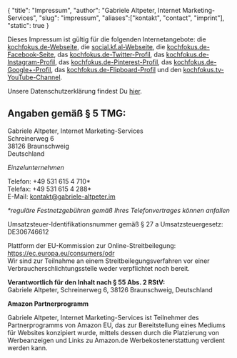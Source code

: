{
	"title": "Impressum",
	"author": "Gabriele Altpeter, Internet Marketing-Services",
	"slug": "impressum",
	"aliases":["kontakt", "contact", "imprint"],
	"static": true
}

Dieses Impressum ist gültig für die folgenden Internetangebote: die [kochfokus.de-Webseite](https://kochfokus.de), die [social.kf.al-Webseite](https://social.kf.al), die [kochfokus.de-Facebook-Seite](https://www.facebook.com/kochfokusDE/), das [kochfokus.de-Twitter-Profil](https://twitter.com/kochfokusDE/), das [kochfokus.de-Instagram-Profil](https://www.instagram.com/kochfokus.de/), das [kochfokus.de-Pinterest-Profil](https://www.pinterest.com/kochfokus/), das [kochfokus.de-Google+-Profil](https://plus.google.com/+kochfokusDE), das [kochfokus.de-Flipboard-Profil](https://flipboard.com/@kochfokusde) und den [kochfokus.tv-YouTube-Channel](https://youtube.com/kochfokustv).

Unsere Datenschutzerklärung findest Du [hier](https://kochfokus.de/privacy).

## Angaben gemäß § 5 TMG:

Gabriele Altpeter, Internet Marketing-Services  
Schreinerweg 6  
38126 Braunschweig  
Deutschland

_Einzelunternehmen_

Telefon: +49 531 615 4 710*  
Telefax: +49 531 615 4 288*  
E-Mail: kontakt@gabriele-altpeter.im

_*reguläre Festnetzgebühren gemäß Ihres Telefonvertrages können anfallen_

Umsatzsteuer-Identifikationsnummer gemäß § 27 a Umsatzsteuergesetz: DE306746612

Plattform der EU-Kommission zur Online-Streitbeilegung: <https://ec.europa.eu/consumers/odr>  
Wir sind zur Teilnahme an einem Streitbeilegungsverfahren vor einer Verbraucherschlichtungsstelle weder verpflichtet noch bereit.

**Verantwortlich für den Inhalt nach § 55 Abs. 2 RStV:**  
Gabriele Altpeter, Schreinerweg 6, 38126 Braunschweig, Deutschland

**Amazon Partnerprogramm**

Gabriele Altpeter, Internet Marketing-Services ist Teilnehmer des Partnerprogramms von Amazon EU, das zur Bereitstellung eines Mediums für Websites konzipiert wurde, mittels dessen durch die Platzierung von Werbeanzeigen und Links zu Amazon.de Werbekostenerstattung verdient werden kann.